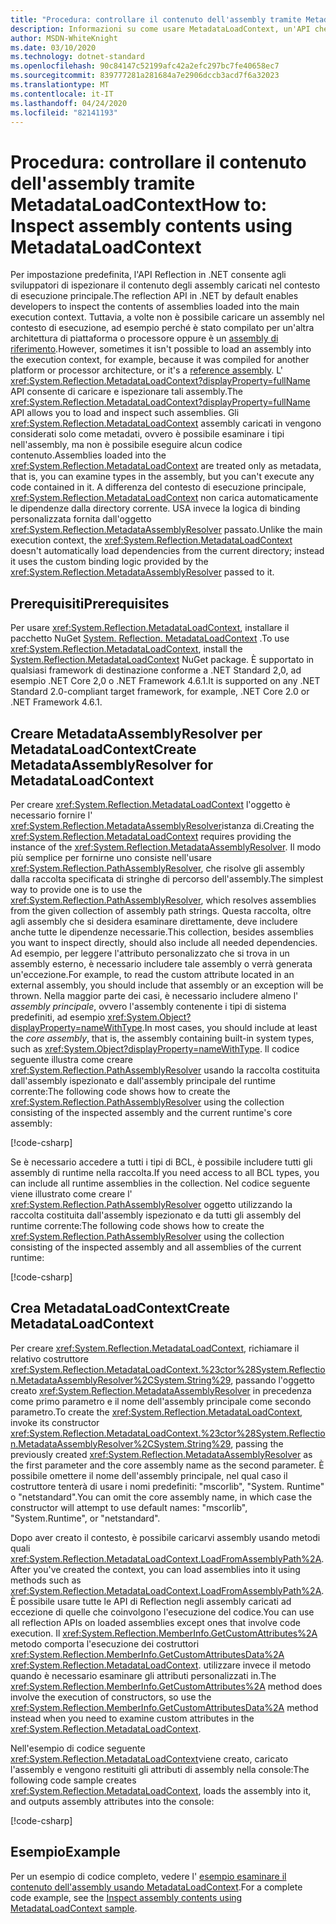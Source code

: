 ```yaml
---
title: "Procedura: controllare il contenuto dell'assembly tramite MetadataLoadContext"
description: Informazioni su come usare MetadataLoadContext, un'API che consente di caricare assembly .NET a scopo di controllo.
author: MSDN-WhiteKnight
ms.date: 03/10/2020
ms.technology: dotnet-standard
ms.openlocfilehash: 90c84147c52199afc42a2efc297bc7fe40658ec7
ms.sourcegitcommit: 839777281a281684a7e2906dccb3acd7f6a32023
ms.translationtype: MT
ms.contentlocale: it-IT
ms.lasthandoff: 04/24/2020
ms.locfileid: "82141193"
---
```

# <a name="how-to-inspect-assembly-contents-using-metadataloadcontext"></a><span data-ttu-id="173f2-103">Procedura: controllare il contenuto dell'assembly tramite MetadataLoadContext</span><span class="sxs-lookup"><span data-stu-id="173f2-103">How to: Inspect assembly contents using MetadataLoadContext</span></span>

<span data-ttu-id="173f2-104">Per impostazione predefinita, l'API Reflection in .NET consente agli sviluppatori di ispezionare il contenuto degli assembly caricati nel contesto di esecuzione principale.</span><span class="sxs-lookup"><span data-stu-id="173f2-104">The reflection API in .NET by default enables developers to inspect the contents of assemblies loaded into the main execution context.</span></span> <span data-ttu-id="173f2-105">Tuttavia, a volte non è possibile caricare un assembly nel contesto di esecuzione, ad esempio perché è stato compilato per un'altra architettura di piattaforma o processore oppure è un [assembly di riferimento](reference-assemblies.md).</span><span class="sxs-lookup"><span data-stu-id="173f2-105">However, sometimes it isn't possible to load an assembly into the execution context, for example, because it was compiled for another platform or processor architecture, or it's a [reference assembly](reference-assemblies.md).</span></span> <span data-ttu-id="173f2-106">L' <xref:System.Reflection.MetadataLoadContext?displayProperty=fullName> API consente di caricare e ispezionare tali assembly.</span><span class="sxs-lookup"><span data-stu-id="173f2-106">The <xref:System.Reflection.MetadataLoadContext?displayProperty=fullName> API allows you to load and inspect such assemblies.</span></span> <span data-ttu-id="173f2-107">Gli <xref:System.Reflection.MetadataLoadContext> assembly caricati in vengono considerati solo come metadati, ovvero è possibile esaminare i tipi nell'assembly, ma non è possibile eseguire alcun codice contenuto.</span><span class="sxs-lookup"><span data-stu-id="173f2-107">Assemblies loaded into the <xref:System.Reflection.MetadataLoadContext> are treated only as metadata, that is, you can examine types in the assembly, but you can't execute any code contained in it.</span></span> <span data-ttu-id="173f2-108">A differenza del contesto di esecuzione principale, <xref:System.Reflection.MetadataLoadContext> non carica automaticamente le dipendenze dalla directory corrente. USA invece la logica di binding personalizzata fornita dall'oggetto <xref:System.Reflection.MetadataAssemblyResolver> passato.</span><span class="sxs-lookup"><span data-stu-id="173f2-108">Unlike the main execution context, the <xref:System.Reflection.MetadataLoadContext> doesn't automatically load dependencies from the current directory; instead it uses the custom binding logic provided by the <xref:System.Reflection.MetadataAssemblyResolver> passed to it.</span></span>

## <a name="prerequisites"></a><span data-ttu-id="173f2-109">Prerequisiti</span><span class="sxs-lookup"><span data-stu-id="173f2-109">Prerequisites</span></span>

<span data-ttu-id="173f2-110">Per usare <xref:System.Reflection.MetadataLoadContext>, installare il pacchetto NuGet [System. Reflection. MetadataLoadContext](https://www.nuget.org/packages/System.Reflection.MetadataLoadContext) .</span><span class="sxs-lookup"><span data-stu-id="173f2-110">To use <xref:System.Reflection.MetadataLoadContext>, install the [System.Reflection.MetadataLoadContext](https://www.nuget.org/packages/System.Reflection.MetadataLoadContext) NuGet package.</span></span> <span data-ttu-id="173f2-111">È supportato in qualsiasi framework di destinazione conforme a .NET Standard 2,0, ad esempio .NET Core 2,0 o .NET Framework 4.6.1.</span><span class="sxs-lookup"><span data-stu-id="173f2-111">It is supported on any .NET Standard 2.0-compliant target framework, for example, .NET Core 2.0 or .NET Framework 4.6.1.</span></span>

## <a name="create-metadataassemblyresolver-for-metadataloadcontext"></a><span data-ttu-id="173f2-112">Creare MetadataAssemblyResolver per MetadataLoadContext</span><span class="sxs-lookup"><span data-stu-id="173f2-112">Create MetadataAssemblyResolver for MetadataLoadContext</span></span>

<span data-ttu-id="173f2-113">Per creare <xref:System.Reflection.MetadataLoadContext> l'oggetto è necessario fornire l' <xref:System.Reflection.MetadataAssemblyResolver>istanza di.</span><span class="sxs-lookup"><span data-stu-id="173f2-113">Creating the <xref:System.Reflection.MetadataLoadContext> requires providing the instance of the <xref:System.Reflection.MetadataAssemblyResolver>.</span></span> <span data-ttu-id="173f2-114">Il modo più semplice per fornirne uno consiste nell'usare <xref:System.Reflection.PathAssemblyResolver>, che risolve gli assembly dalla raccolta specificata di stringhe di percorso dell'assembly.</span><span class="sxs-lookup"><span data-stu-id="173f2-114">The simplest way to provide one is to use the <xref:System.Reflection.PathAssemblyResolver>, which resolves assemblies from the given collection of assembly path strings.</span></span> <span data-ttu-id="173f2-115">Questa raccolta, oltre agli assembly che si desidera esaminare direttamente, deve includere anche tutte le dipendenze necessarie.</span><span class="sxs-lookup"><span data-stu-id="173f2-115">This collection, besides assemblies you want to inspect directly, should also include all needed dependencies.</span></span> <span data-ttu-id="173f2-116">Ad esempio, per leggere l'attributo personalizzato che si trova in un assembly esterno, è necessario includere tale assembly o verrà generata un'eccezione.</span><span class="sxs-lookup"><span data-stu-id="173f2-116">For example, to read the custom attribute located in an external assembly, you should include that assembly or an exception will be thrown.</span></span> <span data-ttu-id="173f2-117">Nella maggior parte dei casi, è necessario includere almeno l' *assembly principale*, ovvero l'assembly contenente i tipi di sistema predefiniti, ad esempio <xref:System.Object?displayProperty=nameWithType>.</span><span class="sxs-lookup"><span data-stu-id="173f2-117">In most cases, you should include at least the *core assembly*, that is, the assembly containing built-in system types, such as <xref:System.Object?displayProperty=nameWithType>.</span></span> <span data-ttu-id="173f2-118">Il codice seguente illustra come creare <xref:System.Reflection.PathAssemblyResolver> usando la raccolta costituita dall'assembly ispezionato e dall'assembly principale del runtime corrente:</span><span class="sxs-lookup"><span data-stu-id="173f2-118">The following code shows how to create the <xref:System.Reflection.PathAssemblyResolver> using the collection consisting of the inspected assembly and the current runtime's core assembly:</span></span>

[!code-csharp[](snippets/inspect-contents-using-metadataloadcontext/MetadataLoadContextSnippets.cs#CoreAssembly)]

<span data-ttu-id="173f2-119">Se è necessario accedere a tutti i tipi di BCL, è possibile includere tutti gli assembly di runtime nella raccolta.</span><span class="sxs-lookup"><span data-stu-id="173f2-119">If you need access to all BCL types, you can include all runtime assemblies in the collection.</span></span> <span data-ttu-id="173f2-120">Nel codice seguente viene illustrato come creare l' <xref:System.Reflection.PathAssemblyResolver> oggetto utilizzando la raccolta costituita dall'assembly ispezionato e da tutti gli assembly del runtime corrente:</span><span class="sxs-lookup"><span data-stu-id="173f2-120">The following code shows how to create the <xref:System.Reflection.PathAssemblyResolver> using the collection consisting of the inspected assembly and all assemblies of the current runtime:</span></span>

[!code-csharp[](snippets/inspect-contents-using-metadataloadcontext/MetadataLoadContextSnippets.cs#RuntimeAssemblies)]

## <a name="create-metadataloadcontext"></a><span data-ttu-id="173f2-121">Crea MetadataLoadContext</span><span class="sxs-lookup"><span data-stu-id="173f2-121">Create MetadataLoadContext</span></span>

<span data-ttu-id="173f2-122">Per creare <xref:System.Reflection.MetadataLoadContext>, richiamare il relativo costruttore <xref:System.Reflection.MetadataLoadContext.%23ctor%28System.Reflection.MetadataAssemblyResolver%2CSystem.String%29>, passando l'oggetto creato <xref:System.Reflection.MetadataAssemblyResolver> in precedenza come primo parametro e il nome dell'assembly principale come secondo parametro.</span><span class="sxs-lookup"><span data-stu-id="173f2-122">To create the <xref:System.Reflection.MetadataLoadContext>, invoke its constructor <xref:System.Reflection.MetadataLoadContext.%23ctor%28System.Reflection.MetadataAssemblyResolver%2CSystem.String%29>, passing the previously created <xref:System.Reflection.MetadataAssemblyResolver> as the first parameter and the core assembly name as the second parameter.</span></span> <span data-ttu-id="173f2-123">È possibile omettere il nome dell'assembly principale, nel qual caso il costruttore tenterà di usare i nomi predefiniti: "mscorlib", "System. Runtime" o "netstandard".</span><span class="sxs-lookup"><span data-stu-id="173f2-123">You can omit the core assembly name, in which case the constructor will attempt to use default names: "mscorlib", "System.Runtime", or "netstandard".</span></span>

<span data-ttu-id="173f2-124">Dopo aver creato il contesto, è possibile caricarvi assembly usando metodi quali <xref:System.Reflection.MetadataLoadContext.LoadFromAssemblyPath%2A>.</span><span class="sxs-lookup"><span data-stu-id="173f2-124">After you've created the context, you can load assemblies into it using methods such as <xref:System.Reflection.MetadataLoadContext.LoadFromAssemblyPath%2A>.</span></span> <span data-ttu-id="173f2-125">È possibile usare tutte le API di Reflection negli assembly caricati ad eccezione di quelle che coinvolgono l'esecuzione del codice.</span><span class="sxs-lookup"><span data-stu-id="173f2-125">You can use all reflection APIs on loaded assemblies except ones that involve code execution.</span></span> <span data-ttu-id="173f2-126">Il <xref:System.Reflection.MemberInfo.GetCustomAttributes%2A> metodo comporta l'esecuzione dei costruttori <xref:System.Reflection.MemberInfo.GetCustomAttributesData%2A> <xref:System.Reflection.MetadataLoadContext>. utilizzare invece il metodo quando è necessario esaminare gli attributi personalizzati in.</span><span class="sxs-lookup"><span data-stu-id="173f2-126">The <xref:System.Reflection.MemberInfo.GetCustomAttributes%2A> method does involve the execution of constructors, so use the <xref:System.Reflection.MemberInfo.GetCustomAttributesData%2A> method instead when you need to examine custom attributes in the <xref:System.Reflection.MetadataLoadContext>.</span></span>

<span data-ttu-id="173f2-127">Nell'esempio di codice seguente <xref:System.Reflection.MetadataLoadContext>viene creato, caricato l'assembly e vengono restituiti gli attributi di assembly nella console:</span><span class="sxs-lookup"><span data-stu-id="173f2-127">The following code sample creates <xref:System.Reflection.MetadataLoadContext>, loads the assembly into it, and outputs assembly attributes into the console:</span></span>

[!code-csharp[](snippets/inspect-contents-using-metadataloadcontext/MetadataLoadContextSnippets.cs#CreateContext)]

## <a name="example"></a><span data-ttu-id="173f2-128">Esempio</span><span class="sxs-lookup"><span data-stu-id="173f2-128">Example</span></span>

<span data-ttu-id="173f2-129">Per un esempio di codice completo, vedere l' [esempio esaminare il contenuto dell'assembly usando MetadataLoadContext](https://docs.microsoft.com/samples/dotnet/samples/inspect-assembly-contents-using-metadataloadcontext/).</span><span class="sxs-lookup"><span data-stu-id="173f2-129">For a complete code example, see the [Inspect assembly contents using MetadataLoadContext sample](https://docs.microsoft.com/samples/dotnet/samples/inspect-assembly-contents-using-metadataloadcontext/).</span></span>
